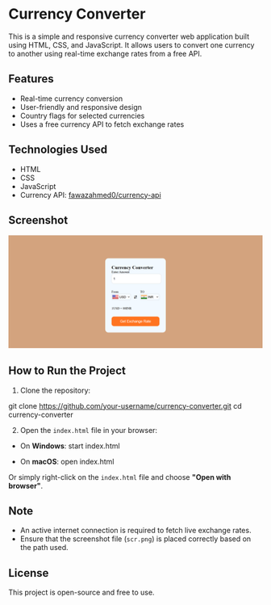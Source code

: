 # Currency Converter

This is a simple and responsive currency converter web application built using HTML, CSS, and JavaScript. It allows users to convert one currency to another using real-time exchange rates from a free API.

## Features

- Real-time currency conversion
- User-friendly and responsive design
- Country flags for selected currencies
- Uses a free currency API to fetch exchange rates

## Technologies Used

- HTML
- CSS
- JavaScript
- Currency API: [fawazahmed0/currency-api](https://github.com/fawazahmed0/currency-api)

## Screenshot

![Screenshot](./image/scr.png)
<!-- Use ./scr.png if the image is not inside an "image" folder -->

## How to Run the Project

1. Clone the repository:

git clone https://github.com/your-username/currency-converter.git
cd currency-converter



2. Open the `index.html` file in your browser:

- On **Windows**:
start index.html



- On **macOS**:
open index.html


Or simply right-click on the `index.html` file and choose **"Open with browser"**.

## Note

- An active internet connection is required to fetch live exchange rates.
- Ensure that the screenshot file (`scr.png`) is placed correctly based on the path used.

## License

This project is open-source and free to use.
